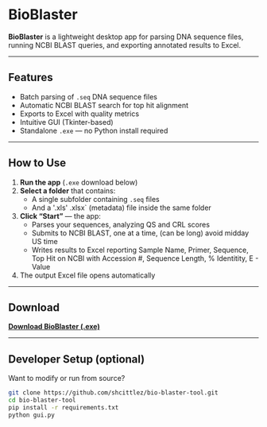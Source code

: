 #  BioBlaster

**BioBlaster** is a lightweight desktop app for parsing DNA sequence files, running NCBI BLAST queries, and exporting annotated results to Excel.

---

## Features

-  Batch parsing of `.seq` DNA sequence files
-  Automatic NCBI BLAST search for top hit alignment
-  Exports to Excel with quality metrics
-  Intuitive GUI (Tkinter-based)
-  Standalone `.exe` — no Python install required

---

##  How to Use

1. **Run the app** (`.exe` download below)
2. **Select a folder** that contains:
   - A single subfolder containing `.seq` files
   - And a '.xls' .xlsx` (metadata) file inside the same folder 
3. **Click “Start”** — the app:
   - Parses your sequences, analyzing QS and CRL scores 
   - Submits to NCBI BLAST, one at a time, (can be long) avoid midday US time
   - Writes results to Excel reporting Sample Name, Primer, Sequence, Top Hit on NCBI with Accession #, Sequence Length, % Identitity, E - Value
4. The output Excel file opens automatically

---

##  Download

 [**Download BioBlaster (.exe)**](https://github.com/shcittlez/bio-blaster-tool/releases/download/v1.0.0/BioBlaster.exe)

---

##  Developer Setup (optional)

Want to modify or run from source?

```bash
git clone https://github.com/shcittlez/bio-blaster-tool.git
cd bio-blaster-tool
pip install -r requirements.txt
python gui.py
